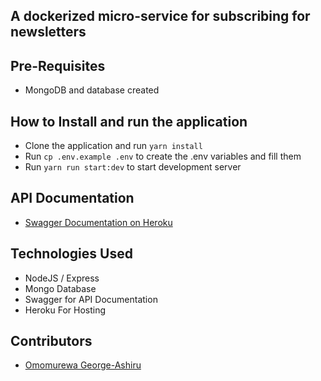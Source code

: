 ## A dockerized micro-service for subscribing for newsletters

## Pre-Requisites

- MongoDB and database created

## How to Install and run the application

- Clone the application and run `yarn install`
- Run `cp .env.example .env` to create the .env variables and fill them
- Run `yarn run start:dev` to start development server

## API Documentation

- [Swagger Documentation on Heroku]()

## Technologies Used

- NodeJS / Express
- Mongo Database
- Swagger for API Documentation
- Heroku For Hosting

## Contributors

- [Omomurewa George-Ashiru](https://github.com/murewaashiru)
